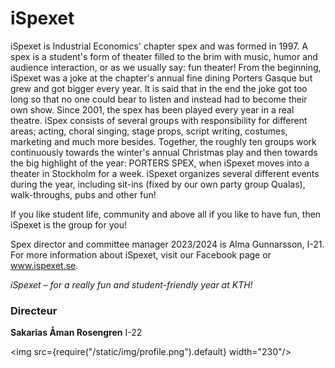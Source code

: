 # iSpexet


iSpexet is Industrial Economics' chapter spex and was formed in 1997. A spex is a student's form of theater filled to the brim with music, humor and audience interaction, or as we usually say: fun theater! From the beginning, iSpexet was a joke at the chapter's annual fine dining Porters Gasque but grew and got bigger every year. It is said that in the end the joke got too long so that no one could bear to listen and instead had to become their own show. Since 2001, the spex has been played every year in a real theatre. iSpex consists of several groups with responsibility for different areas; acting, choral singing, stage props, script writing, costumes, marketing and much more besides. Together, the roughly ten groups work continuously towards the winter's annual Christmas play and then towards the big highlight of the year: PORTERS SPEX, when iSpexet moves into a theater in Stockholm for a week. iSpexet organizes several different events during the year, including sit-ins (fixed by our own party group Qualas), walk-throughs, pubs and other fun!

If you like student life, community and above all if you like to have fun, then iSpexet is the group for you!

Spex director and committee manager 2023/2024 is Alma Gunnarsson, I-21. For more information about iSpexet, visit our Facebook page or www.ispexet.se.

*iSpexet – for a really fun and student-friendly year at KTH!*

### Directeur

__Sakarias Åman Rosengren__ I-22

<img src={require("/static/img/profile.png").default} width="230"/>
